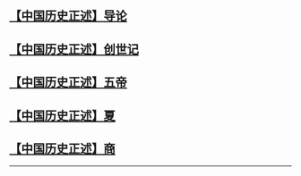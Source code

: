 
<td><h2><a href='https://github.com/dfchunsring/wer/blob/master/downldoad/China-history-introduction.epub?raw=true'>【中国历史正述】导论</a></h2></td>

<td><h2><a href='https://github.com/dfchunsring/wer/blob/master/downldoad/China-history-Genesis.epub?raw=true'>【中国历史正述】创世记</a></h2></td>

<td><h2><a href='https://github.com/dfchunsring/wer/blob/master/downldoad/China-history-Wu-di.epub?raw=true'>【中国历史正述】五帝</a></h2></td>

<td><h2><a href='https://github.com/dfchunsring/wer/blob/master/downldoad/China-history-Xia.epub?raw=true'>【中国历史正述】夏</a></h2></td>

<td><h2><a href='https://github.com/dfchunsring/wer/blob/master/downldoad/China-history-%20shang.epub?raw=true'>【中国历史正述】商</a></h2></td>








<hr>



<td><h2><a href='https://github.com/dfchunsring/wer/blob/master/epub-1/hpbook.epub?raw=true'></a></h2></td>






